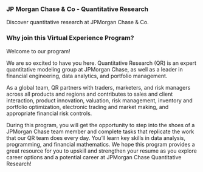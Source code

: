 ### JP Morgan Chase & Co - Quantitative Research
Discover quantitative research at JPMorgan Chase & Co.

### Why join this Virtual Experience Program?
Welcome to our program! 

We are so excited to have you here. Quantitative Research (QR) is an expert quantitative modeling group at JPMorgan Chase, as well as a leader in financial 
engineering, data analytics, and portfolio management. 

As a global team, QR partners with traders, marketers, and risk managers across all products and regions and contributes to sales and client interaction, product 
innovation, valuation, risk management, inventory and portfolio optimization, electronic trading and market making, and appropriate financial risk controls. 

During this program, you will get the opportunity to step into the shoes of a JPMorgan Chase team member and complete tasks that replicate the work that our QR team 
does every day. You’ll learn key skills in data analysis, programming, and financial mathematics. We hope this program provides a great resource for you to upskill 
and strengthen your resume as you explore career options and a potential career at JPMorgan Chase Quantitative Research!
